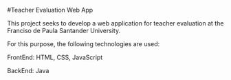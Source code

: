 #Teacher Evaluation Web App

This project seeks to develop a web application for teacher evaluation at the Franciso de Paula Santander University.

For this purpose, the following technologies are used:

FrontEnd: HTML, CSS, JavaScript

BackEnd: Java
